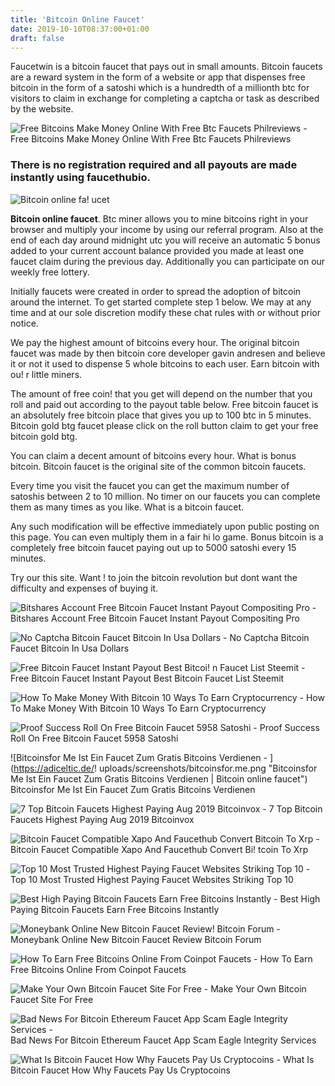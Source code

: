 ```yaml
---
title: 'Bitcoin Online Faucet'
date: 2019-10-10T08:37:00+01:00
draft: false
---
```


Faucetwin is a bitcoin faucet that pays out in small amounts. Bitcoin faucets are a reward system in the form of a website or app that dispenses free bitcoin in the form of a satoshi which is a hundredth of a millionth btc for visitors to claim in exchange for completing a captcha or task as described by the website.

![Free Bitcoins Make Money Online With Free Btc Faucets Philreviews - ](http://3.bp.blogspot.com/-JTTN5lGKa2g/VkXKDZx2u0I/AAAAAAAAERI/_J1JOfs4bL8/s1600/free%2Bbitcoin%2Bfaucets%2Bearn%2Bmoney%2Bonline%2BBTC.PNG "Free Bitcoins Make Money Online With Free Btc Faucets Philreviews | Bitcoin online faucet") Free Bitcoins Make Money Online With Free Btc Faucets Philreviews

### There is no registration required and all payouts are made instantly using faucethubio.

![Bitcoin online fa!   ucet](http://earning-online.mycarlow.pl/wp-content/uploads/2018/12/free24-1024x511.png "Bitcoin online faucet")

**Bitcoin online faucet**. Btc miner allows you to mine bitcoins right in your browser and multiply your income by using our referral program. Also at the end of each day around midnight utc you will receive an automatic 5 bonus added to your current account balance provided you made at least one faucet claim during the previous day. Additionally you can participate on our weekly free lottery.

Initially faucets were created in order to spread the adoption of bitcoin around the internet. To get started complete step 1 below. We may at any time and at our sole discretion modify these chat rules with or without prior notice.

We pay the highest amount of bitcoins every hour. The original bitcoin faucet was made by then bitcoin core developer gavin andresen and believe it or not it used to dispense 5 whole bitcoins to each user. Earn bitcoin with ou! r little miners.

The amount of free coin! that you get will depend on the number that you roll and paid out according to the payout table below. Free bitcoin faucet is an absolutely free bitcoin place that gives you up to 100 btc in 5 minutes. Bitcoin gold btg faucet please click on the roll button claim to get your free bitcoin gold btg.

You can claim a decent amount of bitcoins every hour. What is bonus bitcoin. Bitcoin faucet is the original site of the common bitcoin faucets.

Every time you visit the faucet you can get the maximum number of satoshis between 2 to 10 million. No timer on our faucets you can complete them as many times as you like. What is a bitcoin faucet.

Any such modification will be effective immediately upon public posting on this page. You can even multiply them in a fair hi lo game. Bonus bitcoin is a completely free bitcoin faucet paying out up to 5000 satoshi every 15 minutes.

Try our this site. Want ! to join the bitcoin revolution but dont want the difficulty and expenses of buying it.

![Bitshares Account Free Bitcoin Faucet Instant Payout Compositing Pro - ](https://i.ytimg.com/vi/tu4dryJrhwA/maxresdefault.jpg "Bitshares Account Free Bitcoin Faucet Instant Payout Compositing Pro | Bitcoin online faucet") Bitshares Account Free Bitcoin Faucet Instant Payout Compositing Pro

![No Captcha Bitcoin Faucet Bitcoin In Usa Dollars - ](https://1.bp.blogspot.com/-RY1kqEOpW48/VnltONu__wI/AAAAAAAAGfU/KG-W1G1BMiU/s640/ePay+master+working+on+faucet.png "No Captcha Bitcoin Faucet Bitcoin In Usa Dollars | Bitcoin online faucet") No Captcha Bitcoin Faucet Bitcoin In Usa Dollars

![Free Bitcoin Faucet Instant Payout Best Bitcoi!   n Faucet List Steemit - ](https://steemitimages.com/DQmWpYcuy4ssCqwtpaQT92GUibZwWox2JGrMWAsKgStMjTM/Best%20Bitcoin%20Faucet%20List.jpg "Free Bitcoin Faucet Instant Payout Best Bitcoin Faucet List Steemit | Bitcoin online faucet") Free Bitcoin Faucet Instant Payout Best Bitcoin Faucet List Steemit

![How To Make Money With Bitcoin 10 Ways To Earn Cryptocurrency - ](https://blockonomi-9fcd.kxcdn.com/wp-content/uploads/2018/01/bitcoin-faucets.jpg "How To Make Money With Bitcoin 10 Ways To Earn Cryptocurrency | Bitcoin online faucet") How To Make Money With Bitcoin 10 Ways To Earn Cryptocurrency

![Proof Success Roll On Free Bitcoin Faucet 5958 Satoshi - ](https://www.beermoneyforum.com/attachments/free-bitcoin-faucet-winnings-001-png.1141/ "Proof Success Roll On Free Bitcoin Faucet 5958 Satoshi | Bitcoin online faucet") Proof Success Roll On Free Bitcoin Faucet 5958 Satoshi

![Bitcoinsfor Me Ist Ein Faucet Zum Gratis Bitcoins Verdienen - ](https://adiceltic.de/!   uploads/screenshots/bitcoinsfor.me.png "Bitcoinsfor Me Ist Ein Faucet Zum Gratis Bitcoins Verdienen | Bitcoin online faucet") Bitcoinsfor Me Ist Ein Faucet Zum Gratis Bitcoins Verdienen

![7 Top Bitcoin Faucets Highest Paying Aug 2019 Bitcoinvox - ](https://bitcoinvox.com/wp-content/uploads/2018/07/moon-bitcoin.jpg "7 Top Bitcoin Faucets Highest Paying Aug 2019 Bitcoinvox | Bitcoin online faucet") 7 Top Bitcoin Faucets Highest Paying Aug 2019 Bitcoinvox

![Bitcoin Faucet Compatible Xapo And Faucethub Convert Bitcoin To Xrp - ](https://i2.wp.com/www.wimplo.com/wp-content/uploads/2018/09/new-piktochart_32256387-1.png?resize\u003d696,2368\u0026ssl\u003d1 "Bitcoin Faucet Compatible Xapo And Faucethub Convert Bitcoin To Xrp | Bitcoin onl!   ine faucet") Bitcoin Faucet Compatible Xapo And Faucethub Convert Bi! tcoin To Xrp

![Top 10 Most Trusted Highest Paying Faucet Websites Striking Top 10 - ](http://www.strikingtop10.com/wp-content/uploads/2018/01/highest-paying-faucet-websites.jpg "Top 10 Most Trusted Highest Paying Faucet Websites Striking Top 10 | Bitcoin online faucet") Top 10 Most Trusted Highest Paying Faucet Websites Striking Top 10

![Best High Paying Bitcoin Faucets Earn Free Bitcoins Instantly - ](https://steemitimages.com/640x0/http://toppayingsites.net/wp-content/uploads/2016/01/bitcoin-faucet-list-2016.jpg "Best High Paying Bitcoin Faucets Earn Free Bitcoins Instantly | Bitcoin online faucet") Best High Paying Bitcoin Faucets Earn Free Bitcoins Instantly

![Moneybank Online New Bitcoin Faucet Review!    Bitcoin Forum - ](https://www.beermoneyforum.com/attachments/front-png.46641/ "Moneybank Online New Bitcoin Faucet Review Bitcoin Forum | Bitcoin online faucet") Moneybank Online New Bitcoin Faucet Review Bitcoin Forum

![How To Earn Free Bitcoins Online From Coinpot Faucets - ](https://miro.medium.com/max/1400/1*hM0RDUheqflXphSkHF4vJw.jpeg "How To Earn Free Bitcoins Online From Coinpot Faucets | Bitcoin online faucet") How To Earn Free Bitcoins Online From Coinpot Faucets

![Make Your Own Bitcoin Faucet Site For Free - ](https://i.ytimg.com/vi/6YYJWYx7MGA/maxresdefault.jpg "Make Your Own Bitcoin Faucet Site For Free | Bitcoin online faucet") Make Your Own Bitcoin Faucet Site For Free

![Bad News For Bitcoin Ethereum Faucet App Scam Eagle Integrity Services - ](https://i.ytimg.com/vi/cMf9pGTSc5E/maxresdefault.jpg) Bad News For Bitcoin Ethereum Faucet App Scam Eagle Integrity Services

![What Is Bitcoin Faucet How Why Faucets Pay Us Cryptocoins - ](https://2.bp.blogspot.com/-kffSapB8ndQ/VoDyaam3bGI/AAAAAAAAGic/wtEmntNKpnA/s640/Bitcoin-faucte-page.png "What Is Bitcoin Faucet How Why Faucets Pay Us Cryptocoins | Bitcoin online faucet") What Is Bitcoin Faucet How Why Faucets Pay Us Cryptocoins